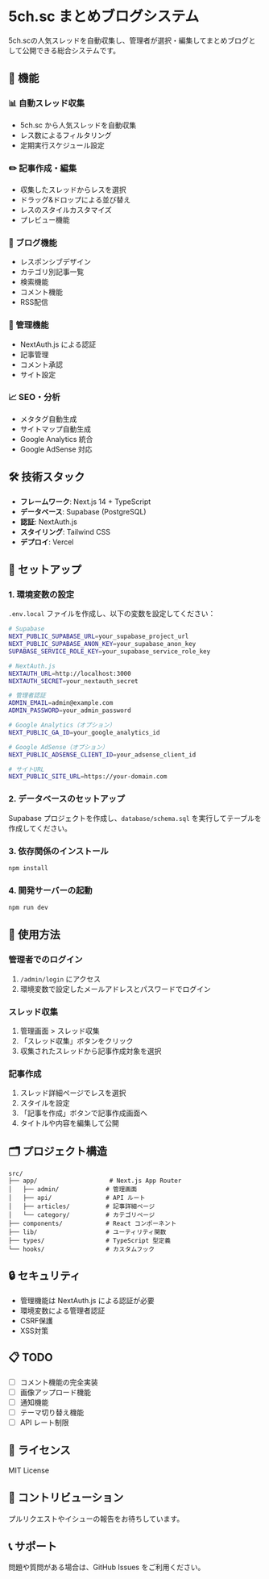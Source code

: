 # 5ch.sc まとめブログシステム

5ch.scの人気スレッドを自動収集し、管理者が選択・編集してまとめブログとして公開できる総合システムです。

## 🚀 機能

### 📊 自動スレッド収集
- 5ch.sc から人気スレッドを自動収集
- レス数によるフィルタリング
- 定期実行スケジュール設定

### ✏️ 記事作成・編集
- 収集したスレッドからレスを選択
- ドラッグ&ドロップによる並び替え
- レスのスタイルカスタマイズ
- プレビュー機能

### 🎨 ブログ機能
- レスポンシブデザイン
- カテゴリ別記事一覧
- 検索機能
- コメント機能
- RSS配信

### 🔐 管理機能
- NextAuth.js による認証
- 記事管理
- コメント承認
- サイト設定

### 📈 SEO・分析
- メタタグ自動生成
- サイトマップ自動生成
- Google Analytics 統合
- Google AdSense 対応

## 🛠️ 技術スタック

- **フレームワーク**: Next.js 14 + TypeScript
- **データベース**: Supabase (PostgreSQL)
- **認証**: NextAuth.js
- **スタイリング**: Tailwind CSS
- **デプロイ**: Vercel

## 🔧 セットアップ

### 1. 環境変数の設定

`.env.local` ファイルを作成し、以下の変数を設定してください：

```bash
# Supabase
NEXT_PUBLIC_SUPABASE_URL=your_supabase_project_url
NEXT_PUBLIC_SUPABASE_ANON_KEY=your_supabase_anon_key
SUPABASE_SERVICE_ROLE_KEY=your_supabase_service_role_key

# NextAuth.js
NEXTAUTH_URL=http://localhost:3000
NEXTAUTH_SECRET=your_nextauth_secret

# 管理者認証
ADMIN_EMAIL=admin@example.com
ADMIN_PASSWORD=your_admin_password

# Google Analytics（オプション）
NEXT_PUBLIC_GA_ID=your_google_analytics_id

# Google AdSense（オプション）
NEXT_PUBLIC_ADSENSE_CLIENT_ID=your_adsense_client_id

# サイトURL
NEXT_PUBLIC_SITE_URL=https://your-domain.com
```

### 2. データベースのセットアップ

Supabase プロジェクトを作成し、`database/schema.sql` を実行してテーブルを作成してください。

### 3. 依存関係のインストール

```bash
npm install
```

### 4. 開発サーバーの起動

```bash
npm run dev
```

## 📱 使用方法

### 管理者でのログイン
1. `/admin/login` にアクセス
2. 環境変数で設定したメールアドレスとパスワードでログイン

### スレッド収集
1. 管理画面 > スレッド収集
2. 「スレッド収集」ボタンをクリック
3. 収集されたスレッドから記事作成対象を選択

### 記事作成
1. スレッド詳細ページでレスを選択
2. スタイルを設定
3. 「記事を作成」ボタンで記事作成画面へ
4. タイトルや内容を編集して公開

## 🗂️ プロジェクト構造

```
src/
├── app/                    # Next.js App Router
│   ├── admin/             # 管理画面
│   ├── api/               # API ルート
│   ├── articles/          # 記事詳細ページ
│   └── category/          # カテゴリページ
├── components/            # React コンポーネント
├── lib/                   # ユーティリティ関数
├── types/                 # TypeScript 型定義
└── hooks/                 # カスタムフック
```

## 🔒 セキュリティ

- 管理機能は NextAuth.js による認証が必要
- 環境変数による管理者認証
- CSRF保護
- XSS対策

## 📋 TODO

- [ ] コメント機能の完全実装
- [ ] 画像アップロード機能
- [ ] 通知機能
- [ ] テーマ切り替え機能
- [ ] API レート制限

## 📄 ライセンス

MIT License

## 🤝 コントリビューション

プルリクエストやイシューの報告をお待ちしています。

## 📞 サポート

問題や質問がある場合は、GitHub Issues をご利用ください。
